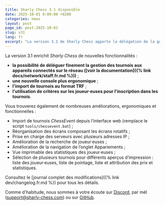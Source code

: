 ```yaml
---
title: Sharly Chess 3.1 disponible
date: 2025-10-01 0:00:00 +0200
categories: news
layout: post
page_id: post-2025-10-01
slug: v31
lang: fr
excerpt: "La version 3.1 de Sharly Chess apporte la délégation de la gestion des tournois aux appareils connectés sur le réseau, ainsi que de nombreuses autres fonctionnalités et améliorations."
---
```


La version 3.1 enrichit _Sharly Chess_ de nouvelles fonctionnalités :

- **la possibilité de déléguer finement la gestion des tournois aux appareils connectés sur le réseau ([voir la documentation]({% link docs/network/staff.fr.md %}))** ;
- **une nouvelle console plus ergonomique** ;
- **l'import de tournois au format TRF** ;
- **l'utilisation de critères sur les joueur·euses pour l'inscription dans les tournois**.

Vous trouverez également de nombreuses améliorations, ergonomiques et fonctionnelles :

- Import de tournois _ChessEvent_ depuis l’interface web (remplace le script `tools/chessevent.bat`) ;
- Réorganisation des écrans composant les écrans rotatifs ;
- Prise en charge des serveurs avec plusieurs adresses IP ;
- Amélioration de la recherche de joueur·euses ;
- Amélioration de la navigation de l’onglet Appariements ;
- Vue imprimable des statistiques des joueur·euses ;
- Sélection de plusieurs tournois pour différents aperçus d’impression : liste des joueur·euses, liste de pointage, liste et attribution des prix et statistiques.

Consultez le [journal complet des modifications]({% link dev/changelog.fr.md %}) pour tous les détails.

Comme d'habitude, nous sommes à votre écoute sur [Discord](https://discord.gg/WGG87eJzQZ), par mél ([support@sharly-chess.com](mailto:support@sharly-chess.com)) ou sur [GitHub](https://github.com/sharly-chess/sharly-chess/issues).

